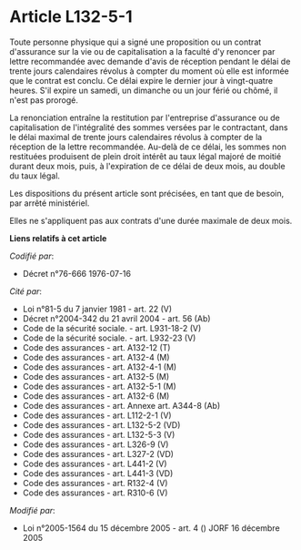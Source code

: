 # Article L132-5-1

Toute personne physique qui a signé une proposition ou un contrat d'assurance sur la vie ou de capitalisation a la faculté
d'y renoncer par lettre recommandée avec demande d'avis de réception pendant le délai de trente jours calendaires révolus à
compter du moment où elle est informée que le contrat est conclu. Ce délai expire le dernier jour à vingt-quatre heures. S'il
expire un samedi, un dimanche ou un jour férié ou chômé, il n'est pas prorogé.

La renonciation entraîne la restitution par l'entreprise d'assurance ou de capitalisation de l'intégralité des sommes versées
par le contractant, dans le délai maximal de trente jours calendaires révolus à compter de la réception de la lettre
recommandée. Au-delà de ce délai, les sommes non restituées produisent de plein droit intérêt au taux légal majoré de moitié
durant deux mois, puis, à l'expiration de ce délai de deux mois, au double du taux légal.

Les dispositions du présent article sont précisées, en tant que de besoin, par arrêté ministériel.

Elles ne s'appliquent pas aux contrats d'une durée maximale de deux mois.

**Liens relatifs à cet article**

_Codifié par_:

  - Décret n°76-666 1976-07-16

_Cité par_:

  - Loi n°81-5 du 7 janvier 1981 - art. 22 (V)
  - Décret n°2004-342 du 21 avril 2004 - art. 56 (Ab)
  - Code de la sécurité sociale. - art. L931-18-2 (V)
  - Code de la sécurité sociale. - art. L932-23 (V)
  - Code des assurances - art. A132-12 (T)
  - Code des assurances - art. A132-4 (M)
  - Code des assurances - art. A132-4-1 (M)
  - Code des assurances - art. A132-5 (M)
  - Code des assurances - art. A132-5-1 (M)
  - Code des assurances - art. A132-6 (M)
  - Code des assurances - art. Annexe art. A344-8 (Ab)
  - Code des assurances - art. L112-2-1 (V)
  - Code des assurances - art. L132-5-2 (VD)
  - Code des assurances - art. L132-5-3 (V)
  - Code des assurances - art. L326-9 (V)
  - Code des assurances - art. L327-2 (VD)
  - Code des assurances - art. L441-2 (V)
  - Code des assurances - art. L441-3 (VD)
  - Code des assurances - art. R132-4 (V)
  - Code des assurances - art. R310-6 (V)

_Modifié par_:

  - Loi n°2005-1564 du 15 décembre 2005 - art. 4 () JORF 16 décembre 2005
